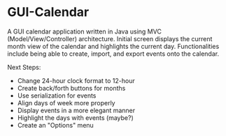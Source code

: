 # GUI-Calendar
A GUI calendar application written in Java using MVC (Model/View/Controller) architecture.
Initial screen displays the current month view of the calendar and highlights the current day.
Functionalities include being able to create, import, and export events onto the calendar.


Next Steps:
  - Change 24-hour clock format to 12-hour
  - Create back/forth buttons for months
  - Use serialization for events
  - Align days of week more properly
  - Display events in a more elegant manner
  - Highlight the days with events (maybe?)
  - Create an "Options" menu
